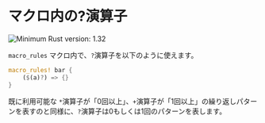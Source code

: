 <!--
# ? operator in macros
-->
# マクロ内の?演算子

![Minimum Rust version: 1.32](https://img.shields.io/badge/Minimum%20Rust%20Version-1.32-brightgreen.svg)

<!--
`macro_rules` macros can use `?`, like this:
-->
`macro_rules` マクロ内で、`?`演算子を以下のように使えます。

```rust
macro_rules! bar {
    ($(a)?) => {}
}
```

<!--
The `?` will match zero or one repetitions of the pattern, similar to the
already-existing `*` for "zero or more" and `+` for "one or more."
-->
既に利用可能な `*`演算子が「0回以上」、`+`演算子が「1回以上」の繰り返しパターンを表すのと同様に、`?`演算子は0もしくは1回のパターンを表します。
